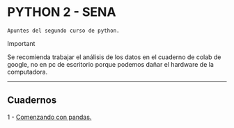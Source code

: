 # PYTHON 2 - SENA

`Apuntes del segundo curso de python.`

> [!IMPORTANT]
> Se recomienda trabajar el análisis de los datos en el cuaderno de colab de google, no en pc de escritorio porque podemos dañar el hardware de la computadora.

---

## Cuadernos

1 - [Comenzando con pandas.]("https://colab.research.google.com/github/francomanca93/analisis-de-datos/blob/master/1-Comenzando-con-pandas/1_Configurando_Google.ipynb")
